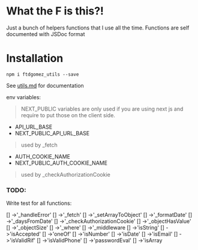 # What the F is this?!

Just a bunch of helpers functions that I use all the time.
Functions are self documented with JSDoc format

# Installation
`npm i ftdgomez_utils --save`

See [utils.md](https://github.com/ftdgomez/ftdgomez_utils/blob/main/utils.md) for documentation

env variables:
> NEXT_PUBLIC variables are only used if you are using next js and require to put those on the
client side.

- API_URL_BASE
- NEXT_PUBLIC_API_URL_BASE
> used by _fetch

- AUTH_COOKIE_NAME
- NEXT_PUBLIC_AUTH_COOKIE_NAME
> used by _checkAuthorizationCookie


### TODO:
Write test for all functions:

[] ->'_handleError'
[] ->'_fetch'
[] ->'_setArrayToObject'
[] ->'_formatDate'
[] ->'_daysFromDate'
[] ->'_checkAuthorizationCookie'
[] ->'_objectHasValue'
[] ->'_objectSize'
[] ->'_where'
[] ->'_middleware
[] ->'isString'
[] ->'isAccepted'
[] ->'oneOf'
[] ->'isNumber'
[] ->'isDate'
[] ->'isEmail'
[] ->'isValidRif'
[] ->'isValidPhone'
[] ->'passwordEval'
[] ->'isArray
